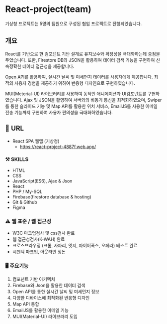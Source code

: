# React-project(team)
기상청 프로젝트는 5명의 팀원으로 구성된 협업 프로젝트로 진행되었습니다.

## 개요
React를 기반으로 한 컴포넌트 기반 설계로 유지보수와 확장성을 극대화하는데 중점을 두었습니다.
또한, Firestore DB와 JSON을 활용하여 데이터 검색 기능을 구현하여 신속정확한 데이터 접근성을 제공합니다.

Open API를 활용하여, 실시간 날씨 및 미세먼지 데이터를 사용자에게 제공합니다.
최적의 사용자 경험을 제공하기 위하여 반응형 디자인으로 구현하였습니다.

MUI(Meterial-UI) 라이브러리를 사용하여 동적인 애니메이션과 UI컴포넌트를 구현하였습니다.
Ajax 및 JSON을 활영하여 서버와의 비동기 통신을 최적화하였으며, Swiper를 통한 슬라이드 기능 및 Map API를 활용한 위치 서비스, EmailJS를 사용한 이메일 전송 기능까지 구현하여
사용자 편의성을 극대화하였습니다.

## 🔗 URL
* React SPA 웹앱 (기상청)
    + https://react-project-4887f.web.app/


### ⚒️ SKILLS
* HTML
* CSS
* JavaScript(ES6), Ajax & Json
* React
* PHP / My-SQL
* Firebase(firestore database & hosting) 
* Git & Github
* Figma

### ⚠️ 웹 표준 / 웹 접근성
* W3C 마크업검사 및 css검사 완료 
* 웹 접근성검사(K-WAH) 완료 
* 크로스브라우징 (크롬, 사파리, 엣지, 파이어폭스, 오페라) 테스트 완료
* 시멘틱 마크업, 아웃라인 정돈

### 🖥️ 주요기능
1. 컴포넌트 기반 아키텍처
2. Firebase와 Json을 활용한 데이터 검색
3. Open API를 통한 실시간 날씨 및 미세먼지 정보
4. 다양한 디바이스에 최적화된 반응형 디자인
5. Map API 통합
6. EmailJS를 활용한 이메일 기능
7. MUI(Material-UI) 라이브러리 도입
